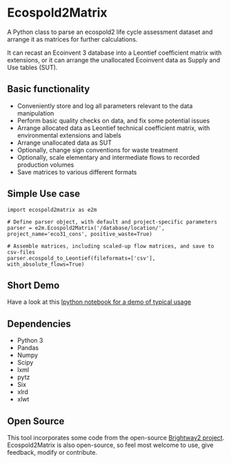Ecospold2Matrix
===============

A Python class to parse an ecospold2 life cycle assessment dataset and arrange it as matrices for further calculations.

It can recast an Ecoinvent 3 database into a Leontief coefficient matrix with extensions, or it can arrange the unallocated Ecoinvent data as Supply and Use tables (SUT).


Basic functionality
-------------------

- Conveniently store and log all parameters relevant to the data manipulation
- Perform basic quality checks on data, and fix some potential issues
- Arrange allocated data as Leontief technical coefficient matrix, with environmental extensions and labels
- Arrange unallocated data as SUT
- Optionally, change sign conventions for waste treatment
- Optionally, scale elementary and intermediate flows to recorded production volumes
- Save matrices to various different formats



Simple Use case
----------------
	import ecospold2matrix as e2m

	# Define parser object, with default and project-specific parameters
	parser = e2m.Ecospold2Matrix('/database/location/', project_name='eco31_cons', positive_waste=True)

	# Assemble matrices, including scaled-up flow matrices, and save to csv-files
	parser.ecospold_to_Leontief(fileformats=['csv'], with_absolute_flows=True)

Short Demo
----------
Have a look at this [Ipython notebook for a demo of typical usage](http://nbviewer.ipython.org/github/majeau-bettez/ecospold2matrix/blob/master/doc/ecospold2matrix_demo.ipynb)


Dependencies
------------

- Python 3
- Pandas
- Numpy
- Scipy
- lxml
- pytz
- Six
- xlrd
- xlwt

Open Source
----------

This tool incorporates some code from the open-source [Brightway2 project](http://brightwaylca.org/). Ecospold2Matrix is also open-source, so feel most welcome to use, give feedback, modify or contribute.
